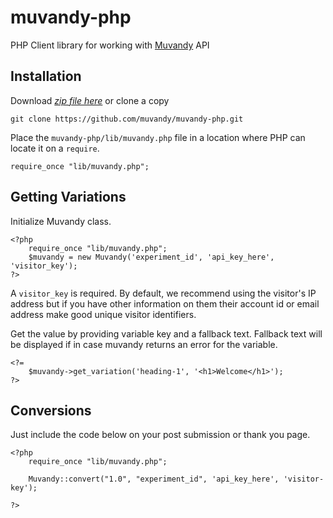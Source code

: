 # muvandy-php

PHP Client library for working with [Muvandy](http://www.muvandy.com) API

## Installation

Download *[zip file here](https://github.com/muvandy/muvandy-php/zipball/master)* or clone a copy 

	git clone https://github.com/muvandy/muvandy-php.git

Place the `muvandy-php/lib/muvandy.php` file in a location where  PHP can locate it on a `require`.

	require_once "lib/muvandy.php";

## Getting Variations

Initialize Muvandy class.

	<?php
		require_once "lib/muvandy.php";	
		$muvandy = new Muvandy('experiment_id', 'api_key_here', 'visitor_key');
	?>

A `visitor_key` is required. By default, we recommend using the visitor's IP address but if you have other information on them their account id or email address make good unique visitor identifiers.


Get the value by providing variable key and a fallback text. Fallback text will be displayed if in case muvandy returns an error for the variable.

	<?=
		$muvandy->get_variation('heading-1', '<h1>Welcome</h1>');
	?>

## Conversions

Just include the code below on your post submission or thank you page.
	
	<?php
		require_once "lib/muvandy.php";	
		
		Muvandy::convert("1.0", "experiment_id", 'api_key_here', 'visitor-key');
		
	?>